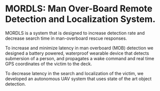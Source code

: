 # MORDLS: Man Over-Board Remote Detection and Localization System.

MORDLS is a system that is designed to increase detection rate and decrease search time in man-overboard rescue responses. 

To increase and minimize latency in man overboard (MOB) detection we designed a battery powered, waterproof wearable device that detects submersion of a person, and propagates a wake command and real time GPS coordinates of the victim to the deck. 

To decrease latency in the search and localization of the victim, we developed an autonomous UAV system that uses state of the art object detection. 


